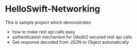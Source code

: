 # HelloSwift-Networking

This is sample project which demonstrates 
 - how to make rest api calls easy
 - authentication mechanism for OAuth2 secured rest api calls
 - Get response decoded from JSON to Object automatically

